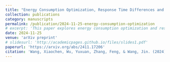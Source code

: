 ```yaml
---
title: "Energy Consumption Optimization, Response Time Differences and Indicators in Cortical Working Memory Revealed by Nonequilibrium"
collection: publications
category: manuscripts
permalink: /publication/2024-11-25-energy-consumption-optimization
# excerpt: 'This paper explores energy consumption optimization and response time differences in cortical working memory using nonequilibrium statistical mechanics.'
date: 2024-11-25
venue: 'arXiv preprint'
# slidesurl: 'http://academicpages.github.io/files/slides1.pdf'
paperurl: 'https://arxiv.org/abs/2411.17206'
citation: 'Wang, Xiaochen, Wu, Yuxuan, Zhang, Feng, & Wang, Jin. (2024). Energy Consumption Optimization, Response Time Differences and Indicators in Cortical Working Memory Revealed by Nonequilibrium. arXiv:2411.17206.'
---
```


<!-- This paper explores energy consumption optimization and response time differences in cortical working memory using nonequilibrium statistical mechanics approaches. -->

